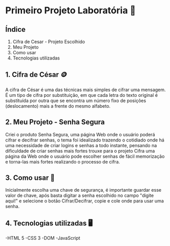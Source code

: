 
# Primeiro Projeto Laboratória  :rocket:
##  Índice
1.  Cifra de Cesar - Projeto Escolhido
2.  Meu Projeto
3. Como usar
4. Tecnologias utilizadas

##  1. **Cifra de César** :coin:
A cifra de César é uma das técnicas mais simples de cifrar uma mensagem.
É um tipo de cifra por substituição, em que cada letra do texto original é substituída por outra
que se encontra um número fixo de posições (deslocamento) mais a frente do mesmo alfabeto.

##  2. **Meu Projeto - Senha Segura**
Criei o produto Senha Segura, uma página Web onde o usuário poderá cifrar e decifrar senhas,
o tema foi idealizado trazendo o cotidiado onde há uma necessidade de criar logins e senhas a todo instante,
pensando na dificuldade de criar senhas mais fortes trouxe para o projeto Cifra uma página da Web onde o usuário pode 
escolher senhas de fácil memorização e torna-las mais fortes realizando o processo de cifra.

##  3. **Como usar** :open_book:
Inicialmente escolha uma chave de segurança, é importante guardar esse valor de chave, após basta digitar a senha
escolhido no campo "digite aqui!" e selecione o botão Cifrar/Decifrar, copie e cole onde para usar uma senha.


##  4. **Tecnologias utilizadas** :desktop_computer:
-HTML 5
-CSS 3
-DOM
-JavaScript
